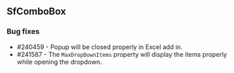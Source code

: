 ## SfComboBox

### Bug fixes

* \#240459 - Popup will be closed properly in Excel add in.
* \#241587 - The `MaxDropDownItems` property will display the items properly while opening the dropdown.